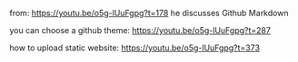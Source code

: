 from: https://youtu.be/o5g-lUuFgpg?t=178 he discusses Github Markdown

you can choose a github theme: https://youtu.be/o5g-lUuFgpg?t=287

how to upload static website: https://youtu.be/o5g-lUuFgpg?t=373
